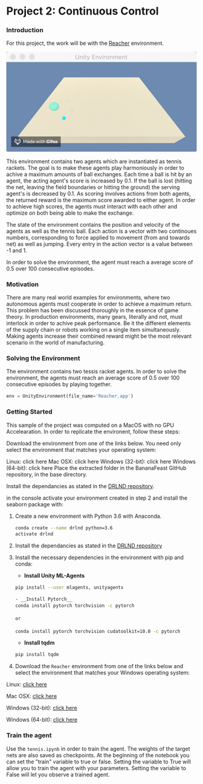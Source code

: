 [image1]: https://github.com/MarkusSchmitz/DRLND_Continuoues_Control/blob/master/reacher.gif?raw=true "Trained Agent"


# Project 2: Continuous Control

### Introduction

For this project, the work will be with the [Reacher](https://github.com/Unity-Technologies/ml-agents/blob/master/docs/Learning-Environment-Examples.md#reacher) environment.

![Trained Agent][image1]

This environment contains two agents which are instantiated as tennis rackets. The goal is to make these agents play harmoniously in order to achive a maximum amounts of ball exchanges. Each time a ball is hit by an agent, the acting agent's score is increased by 0.1. If the ball is lost (hitting the net, leaving the field boundaries or hitting the ground) the serving agent's is decreased by 0.1. As scoring involves actions from both agents, the returned reward is the maximum score awarded to either agent. In order to achieve high scores, the agents must interact with each other and optimize on both being able to make the exchange.

The state of the environment contains the position and velocity of the agents as well as the tennis ball. Each action is a vector with two continoues numbers, corresponding to force applied to movement (from and towards net) as well as jumping. Every entry in the action vector is a value between -1 and 1.

In order to solve the environment, the agent must reach a average score of 0.5 over 100 consecutive episodes.


### Motivation
There are many real world examples for environments, where two autonomous agents must cooperate in order to achieve a maximum return. This problem has been discussed thoroughly in the essence of game theory. In production environments, many gears, literally and not, must interlock in order to achive peak performance. Be it the different elements of the supply chain or robots working on a single item simultaneously. Making agents increase their combined reward might be the most relevant scenario in the world of manufacturing.


### Solving the Environment

The environment contains two tessis racket agents.
In order to solve the environment, the agents must reach an average score of 0.5 over 100 consecutive episodes by playing together.
```python
env = UnityEnvironment(file_name='Reacher.app')
```
### Getting Started
This sample of the project was computed on a MacOS with no GPU Accelearation.
In order to replicate the environent, follow these steps:


Download the environment from one of the links below. You need only select the environment that matches your operating system:

Linux: click here
Mac OSX: click here
Windows (32-bit): click here
Windows (64-bit): click here
Place the extracted folder in the BananaFeast GitHub repository, in the base directory.

Install the dependancies as stated in the [DRLND repository](https://github.com/udacity/deep-reinforcement-learning#dependencies).

in the console activate your environment created in step 2 and install the seaborn package with:


1. Create a new environment with Python 3.6 with Anaconda.
	```bash
	conda create --name drlnd python=3.6 
	activate drlnd
	```
2. Install the dependancies as stated in the [DRLND repository](https://github.com/udacity/deep-reinforcement-learning#dependencies)

3. Install the necessary dependencies in the environment with pip and conda:
	- __Install Unity ML-Agents__
	```bash
	pip install --user mlagents, unityagents
	```	
	```bash	
	- __Install Pytorch__
	conda install pytorch torchvision -c pytorch
	
	or

	conda install pytorch torchvision cudatoolkit=10.0 -c pytorch

	```
	- __Install tqdm__
	```bash
	pip install tqdm
	```
4. Download the `Reacher` environment from one of the links below and select the environment that matches your Windows operating system:

Linux: [click here](https://s3-us-west-1.amazonaws.com/udacity-drlnd/P3/Tennis/Tennis_Linux.zip)

Mac OSX: [click here](https://s3-us-west-1.amazonaws.com/udacity-drlnd/P3/Tennis/Tennis.app.zip)

Windows (32-bit): [click here](https://s3-us-west-1.amazonaws.com/udacity-drlnd/P3/Tennis/Tennis_Windows_x86.zip)

Windows (64-bit): [click here](https://s3-us-west-1.amazonaws.com/udacity-drlnd/P3/Tennis/Tennis_Windows_x86_64.zip)


### Train the agent 
Use the `tennis.ipynb` in order to train the agent. The weights of the target nets are also saved as checkpoints.
At the beginning of the notebook you can set the "train" variable to true or false.
Setting the variable to True will allow you to train the agent with your parameters.
Setting the variable to False will let you observe a trained agent.